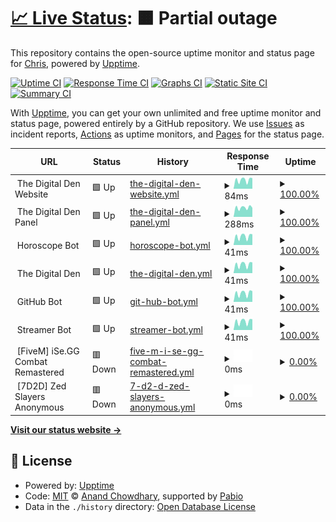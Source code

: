 # [📈 Live Status](https://status.dgden.com): <!--live status--> **🟧 Partial outage**

This repository contains the open-source uptime monitor and status page for [Chris](https://status.dgden.com), powered by [Upptime](https://github.com/upptime/upptime).

[![Uptime CI](https://github.com/chrislenga/status/workflows/Uptime%20CI/badge.svg)](https://github.com/chrislenga/status/actions?query=workflow%3A%22Uptime+CI%22)
[![Response Time CI](https://github.com/chrislenga/status/workflows/Response%20Time%20CI/badge.svg)](https://github.com/chrislenga/status/actions?query=workflow%3A%22Response+Time+CI%22)
[![Graphs CI](https://github.com/chrislenga/status/workflows/Graphs%20CI/badge.svg)](https://github.com/chrislenga/status/actions?query=workflow%3A%22Graphs+CI%22)
[![Static Site CI](https://github.com/chrislenga/status/workflows/Static%20Site%20CI/badge.svg)](https://github.com/chrislenga/status/actions?query=workflow%3A%22Static+Site+CI%22)
[![Summary CI](https://github.com/chrislenga/status/workflows/Summary%20CI/badge.svg)](https://github.com/chrislenga/status/actions?query=workflow%3A%22Summary+CI%22)

With [Upptime](https://upptime.js.org), you can get your own unlimited and free uptime monitor and status page, powered entirely by a GitHub repository. We use [Issues](https://github.com/chrislenga/status/issues) as incident reports, [Actions](https://github.com/chrislenga/status/actions) as uptime monitors, and [Pages](https://status.dgden.com) for the status page.

<!--start: status pages-->
<!-- This summary is generated by Upptime (https://github.com/upptime/upptime) -->
<!-- Do not edit this manually, your changes will be overwritten -->
<!-- prettier-ignore -->
| URL | Status | History | Response Time | Uptime |
| --- | ------ | ------- | ------------- | ------ |
| <img alt="" src="https://icons.duckduckgo.com/ip3/null.ico" height="13"> The Digital Den Website | 🟩 Up | [the-digital-den-website.yml](https://github.com/ChrisLenga/status/commits/HEAD/history/the-digital-den-website.yml) | <details><summary><img alt="Response time graph" src="./graphs/the-digital-den-website/response-time-week.png" height="20"> 84ms</summary><br><a href="https://status.dgden.com/history/the-digital-den-website"><img alt="Response time 57" src="https://img.shields.io/endpoint?url=https%3A%2F%2Fraw.githubusercontent.com%2FChrisLenga%2Fstatus%2FHEAD%2Fapi%2Fthe-digital-den-website%2Fresponse-time.json"></a><br><a href="https://status.dgden.com/history/the-digital-den-website"><img alt="24-hour response time 103" src="https://img.shields.io/endpoint?url=https%3A%2F%2Fraw.githubusercontent.com%2FChrisLenga%2Fstatus%2FHEAD%2Fapi%2Fthe-digital-den-website%2Fresponse-time-day.json"></a><br><a href="https://status.dgden.com/history/the-digital-den-website"><img alt="7-day response time 84" src="https://img.shields.io/endpoint?url=https%3A%2F%2Fraw.githubusercontent.com%2FChrisLenga%2Fstatus%2FHEAD%2Fapi%2Fthe-digital-den-website%2Fresponse-time-week.json"></a><br><a href="https://status.dgden.com/history/the-digital-den-website"><img alt="30-day response time 55" src="https://img.shields.io/endpoint?url=https%3A%2F%2Fraw.githubusercontent.com%2FChrisLenga%2Fstatus%2FHEAD%2Fapi%2Fthe-digital-den-website%2Fresponse-time-month.json"></a><br><a href="https://status.dgden.com/history/the-digital-den-website"><img alt="1-year response time 57" src="https://img.shields.io/endpoint?url=https%3A%2F%2Fraw.githubusercontent.com%2FChrisLenga%2Fstatus%2FHEAD%2Fapi%2Fthe-digital-den-website%2Fresponse-time-year.json"></a></details> | <details><summary><a href="https://status.dgden.com/history/the-digital-den-website">100.00%</a></summary><a href="https://status.dgden.com/history/the-digital-den-website"><img alt="All-time uptime 99.99%" src="https://img.shields.io/endpoint?url=https%3A%2F%2Fraw.githubusercontent.com%2FChrisLenga%2Fstatus%2FHEAD%2Fapi%2Fthe-digital-den-website%2Fuptime.json"></a><br><a href="https://status.dgden.com/history/the-digital-den-website"><img alt="24-hour uptime 100.00%" src="https://img.shields.io/endpoint?url=https%3A%2F%2Fraw.githubusercontent.com%2FChrisLenga%2Fstatus%2FHEAD%2Fapi%2Fthe-digital-den-website%2Fuptime-day.json"></a><br><a href="https://status.dgden.com/history/the-digital-den-website"><img alt="7-day uptime 100.00%" src="https://img.shields.io/endpoint?url=https%3A%2F%2Fraw.githubusercontent.com%2FChrisLenga%2Fstatus%2FHEAD%2Fapi%2Fthe-digital-den-website%2Fuptime-week.json"></a><br><a href="https://status.dgden.com/history/the-digital-den-website"><img alt="30-day uptime 100.00%" src="https://img.shields.io/endpoint?url=https%3A%2F%2Fraw.githubusercontent.com%2FChrisLenga%2Fstatus%2FHEAD%2Fapi%2Fthe-digital-den-website%2Fuptime-month.json"></a><br><a href="https://status.dgden.com/history/the-digital-den-website"><img alt="1-year uptime 99.99%" src="https://img.shields.io/endpoint?url=https%3A%2F%2Fraw.githubusercontent.com%2FChrisLenga%2Fstatus%2FHEAD%2Fapi%2Fthe-digital-den-website%2Fuptime-year.json"></a></details>
| <img alt="" src="https://icons.duckduckgo.com/ip3/null.ico" height="13"> The Digital Den Panel | 🟩 Up | [the-digital-den-panel.yml](https://github.com/ChrisLenga/status/commits/HEAD/history/the-digital-den-panel.yml) | <details><summary><img alt="Response time graph" src="./graphs/the-digital-den-panel/response-time-week.png" height="20"> 288ms</summary><br><a href="https://status.dgden.com/history/the-digital-den-panel"><img alt="Response time 781" src="https://img.shields.io/endpoint?url=https%3A%2F%2Fraw.githubusercontent.com%2FChrisLenga%2Fstatus%2FHEAD%2Fapi%2Fthe-digital-den-panel%2Fresponse-time.json"></a><br><a href="https://status.dgden.com/history/the-digital-den-panel"><img alt="24-hour response time 316" src="https://img.shields.io/endpoint?url=https%3A%2F%2Fraw.githubusercontent.com%2FChrisLenga%2Fstatus%2FHEAD%2Fapi%2Fthe-digital-den-panel%2Fresponse-time-day.json"></a><br><a href="https://status.dgden.com/history/the-digital-den-panel"><img alt="7-day response time 288" src="https://img.shields.io/endpoint?url=https%3A%2F%2Fraw.githubusercontent.com%2FChrisLenga%2Fstatus%2FHEAD%2Fapi%2Fthe-digital-den-panel%2Fresponse-time-week.json"></a><br><a href="https://status.dgden.com/history/the-digital-den-panel"><img alt="30-day response time 835" src="https://img.shields.io/endpoint?url=https%3A%2F%2Fraw.githubusercontent.com%2FChrisLenga%2Fstatus%2FHEAD%2Fapi%2Fthe-digital-den-panel%2Fresponse-time-month.json"></a><br><a href="https://status.dgden.com/history/the-digital-den-panel"><img alt="1-year response time 781" src="https://img.shields.io/endpoint?url=https%3A%2F%2Fraw.githubusercontent.com%2FChrisLenga%2Fstatus%2FHEAD%2Fapi%2Fthe-digital-den-panel%2Fresponse-time-year.json"></a></details> | <details><summary><a href="https://status.dgden.com/history/the-digital-den-panel">100.00%</a></summary><a href="https://status.dgden.com/history/the-digital-den-panel"><img alt="All-time uptime 100.00%" src="https://img.shields.io/endpoint?url=https%3A%2F%2Fraw.githubusercontent.com%2FChrisLenga%2Fstatus%2FHEAD%2Fapi%2Fthe-digital-den-panel%2Fuptime.json"></a><br><a href="https://status.dgden.com/history/the-digital-den-panel"><img alt="24-hour uptime 100.00%" src="https://img.shields.io/endpoint?url=https%3A%2F%2Fraw.githubusercontent.com%2FChrisLenga%2Fstatus%2FHEAD%2Fapi%2Fthe-digital-den-panel%2Fuptime-day.json"></a><br><a href="https://status.dgden.com/history/the-digital-den-panel"><img alt="7-day uptime 100.00%" src="https://img.shields.io/endpoint?url=https%3A%2F%2Fraw.githubusercontent.com%2FChrisLenga%2Fstatus%2FHEAD%2Fapi%2Fthe-digital-den-panel%2Fuptime-week.json"></a><br><a href="https://status.dgden.com/history/the-digital-den-panel"><img alt="30-day uptime 99.98%" src="https://img.shields.io/endpoint?url=https%3A%2F%2Fraw.githubusercontent.com%2FChrisLenga%2Fstatus%2FHEAD%2Fapi%2Fthe-digital-den-panel%2Fuptime-month.json"></a><br><a href="https://status.dgden.com/history/the-digital-den-panel"><img alt="1-year uptime 100.00%" src="https://img.shields.io/endpoint?url=https%3A%2F%2Fraw.githubusercontent.com%2FChrisLenga%2Fstatus%2FHEAD%2Fapi%2Fthe-digital-den-panel%2Fuptime-year.json"></a></details>
| <img alt="" src="https://icons.duckduckgo.com/ip3/null.ico" height="13"> Horoscope Bot | 🟩 Up | [horoscope-bot.yml](https://github.com/ChrisLenga/status/commits/HEAD/history/horoscope-bot.yml) | <details><summary><img alt="Response time graph" src="./graphs/horoscope-bot/response-time-week.png" height="20"> 41ms</summary><br><a href="https://status.dgden.com/history/horoscope-bot"><img alt="Response time 27" src="https://img.shields.io/endpoint?url=https%3A%2F%2Fraw.githubusercontent.com%2FChrisLenga%2Fstatus%2FHEAD%2Fapi%2Fhoroscope-bot%2Fresponse-time.json"></a><br><a href="https://status.dgden.com/history/horoscope-bot"><img alt="24-hour response time 51" src="https://img.shields.io/endpoint?url=https%3A%2F%2Fraw.githubusercontent.com%2FChrisLenga%2Fstatus%2FHEAD%2Fapi%2Fhoroscope-bot%2Fresponse-time-day.json"></a><br><a href="https://status.dgden.com/history/horoscope-bot"><img alt="7-day response time 41" src="https://img.shields.io/endpoint?url=https%3A%2F%2Fraw.githubusercontent.com%2FChrisLenga%2Fstatus%2FHEAD%2Fapi%2Fhoroscope-bot%2Fresponse-time-week.json"></a><br><a href="https://status.dgden.com/history/horoscope-bot"><img alt="30-day response time 27" src="https://img.shields.io/endpoint?url=https%3A%2F%2Fraw.githubusercontent.com%2FChrisLenga%2Fstatus%2FHEAD%2Fapi%2Fhoroscope-bot%2Fresponse-time-month.json"></a><br><a href="https://status.dgden.com/history/horoscope-bot"><img alt="1-year response time 27" src="https://img.shields.io/endpoint?url=https%3A%2F%2Fraw.githubusercontent.com%2FChrisLenga%2Fstatus%2FHEAD%2Fapi%2Fhoroscope-bot%2Fresponse-time-year.json"></a></details> | <details><summary><a href="https://status.dgden.com/history/horoscope-bot">100.00%</a></summary><a href="https://status.dgden.com/history/horoscope-bot"><img alt="All-time uptime 100.00%" src="https://img.shields.io/endpoint?url=https%3A%2F%2Fraw.githubusercontent.com%2FChrisLenga%2Fstatus%2FHEAD%2Fapi%2Fhoroscope-bot%2Fuptime.json"></a><br><a href="https://status.dgden.com/history/horoscope-bot"><img alt="24-hour uptime 100.00%" src="https://img.shields.io/endpoint?url=https%3A%2F%2Fraw.githubusercontent.com%2FChrisLenga%2Fstatus%2FHEAD%2Fapi%2Fhoroscope-bot%2Fuptime-day.json"></a><br><a href="https://status.dgden.com/history/horoscope-bot"><img alt="7-day uptime 100.00%" src="https://img.shields.io/endpoint?url=https%3A%2F%2Fraw.githubusercontent.com%2FChrisLenga%2Fstatus%2FHEAD%2Fapi%2Fhoroscope-bot%2Fuptime-week.json"></a><br><a href="https://status.dgden.com/history/horoscope-bot"><img alt="30-day uptime 100.00%" src="https://img.shields.io/endpoint?url=https%3A%2F%2Fraw.githubusercontent.com%2FChrisLenga%2Fstatus%2FHEAD%2Fapi%2Fhoroscope-bot%2Fuptime-month.json"></a><br><a href="https://status.dgden.com/history/horoscope-bot"><img alt="1-year uptime 100.00%" src="https://img.shields.io/endpoint?url=https%3A%2F%2Fraw.githubusercontent.com%2FChrisLenga%2Fstatus%2FHEAD%2Fapi%2Fhoroscope-bot%2Fuptime-year.json"></a></details>
| <img alt="" src="https://icons.duckduckgo.com/ip3/null.ico" height="13"> The Digital Den | 🟩 Up | [the-digital-den.yml](https://github.com/ChrisLenga/status/commits/HEAD/history/the-digital-den.yml) | <details><summary><img alt="Response time graph" src="./graphs/the-digital-den/response-time-week.png" height="20"> 41ms</summary><br><a href="https://status.dgden.com/history/the-digital-den"><img alt="Response time 29" src="https://img.shields.io/endpoint?url=https%3A%2F%2Fraw.githubusercontent.com%2FChrisLenga%2Fstatus%2FHEAD%2Fapi%2Fthe-digital-den%2Fresponse-time.json"></a><br><a href="https://status.dgden.com/history/the-digital-den"><img alt="24-hour response time 50" src="https://img.shields.io/endpoint?url=https%3A%2F%2Fraw.githubusercontent.com%2FChrisLenga%2Fstatus%2FHEAD%2Fapi%2Fthe-digital-den%2Fresponse-time-day.json"></a><br><a href="https://status.dgden.com/history/the-digital-den"><img alt="7-day response time 41" src="https://img.shields.io/endpoint?url=https%3A%2F%2Fraw.githubusercontent.com%2FChrisLenga%2Fstatus%2FHEAD%2Fapi%2Fthe-digital-den%2Fresponse-time-week.json"></a><br><a href="https://status.dgden.com/history/the-digital-den"><img alt="30-day response time 27" src="https://img.shields.io/endpoint?url=https%3A%2F%2Fraw.githubusercontent.com%2FChrisLenga%2Fstatus%2FHEAD%2Fapi%2Fthe-digital-den%2Fresponse-time-month.json"></a><br><a href="https://status.dgden.com/history/the-digital-den"><img alt="1-year response time 29" src="https://img.shields.io/endpoint?url=https%3A%2F%2Fraw.githubusercontent.com%2FChrisLenga%2Fstatus%2FHEAD%2Fapi%2Fthe-digital-den%2Fresponse-time-year.json"></a></details> | <details><summary><a href="https://status.dgden.com/history/the-digital-den">100.00%</a></summary><a href="https://status.dgden.com/history/the-digital-den"><img alt="All-time uptime 100.00%" src="https://img.shields.io/endpoint?url=https%3A%2F%2Fraw.githubusercontent.com%2FChrisLenga%2Fstatus%2FHEAD%2Fapi%2Fthe-digital-den%2Fuptime.json"></a><br><a href="https://status.dgden.com/history/the-digital-den"><img alt="24-hour uptime 100.00%" src="https://img.shields.io/endpoint?url=https%3A%2F%2Fraw.githubusercontent.com%2FChrisLenga%2Fstatus%2FHEAD%2Fapi%2Fthe-digital-den%2Fuptime-day.json"></a><br><a href="https://status.dgden.com/history/the-digital-den"><img alt="7-day uptime 100.00%" src="https://img.shields.io/endpoint?url=https%3A%2F%2Fraw.githubusercontent.com%2FChrisLenga%2Fstatus%2FHEAD%2Fapi%2Fthe-digital-den%2Fuptime-week.json"></a><br><a href="https://status.dgden.com/history/the-digital-den"><img alt="30-day uptime 100.00%" src="https://img.shields.io/endpoint?url=https%3A%2F%2Fraw.githubusercontent.com%2FChrisLenga%2Fstatus%2FHEAD%2Fapi%2Fthe-digital-den%2Fuptime-month.json"></a><br><a href="https://status.dgden.com/history/the-digital-den"><img alt="1-year uptime 100.00%" src="https://img.shields.io/endpoint?url=https%3A%2F%2Fraw.githubusercontent.com%2FChrisLenga%2Fstatus%2FHEAD%2Fapi%2Fthe-digital-den%2Fuptime-year.json"></a></details>
| <img alt="" src="https://icons.duckduckgo.com/ip3/null.ico" height="13"> GitHub Bot | 🟩 Up | [git-hub-bot.yml](https://github.com/ChrisLenga/status/commits/HEAD/history/git-hub-bot.yml) | <details><summary><img alt="Response time graph" src="./graphs/git-hub-bot/response-time-week.png" height="20"> 41ms</summary><br><a href="https://status.dgden.com/history/git-hub-bot"><img alt="Response time 27" src="https://img.shields.io/endpoint?url=https%3A%2F%2Fraw.githubusercontent.com%2FChrisLenga%2Fstatus%2FHEAD%2Fapi%2Fgit-hub-bot%2Fresponse-time.json"></a><br><a href="https://status.dgden.com/history/git-hub-bot"><img alt="24-hour response time 50" src="https://img.shields.io/endpoint?url=https%3A%2F%2Fraw.githubusercontent.com%2FChrisLenga%2Fstatus%2FHEAD%2Fapi%2Fgit-hub-bot%2Fresponse-time-day.json"></a><br><a href="https://status.dgden.com/history/git-hub-bot"><img alt="7-day response time 41" src="https://img.shields.io/endpoint?url=https%3A%2F%2Fraw.githubusercontent.com%2FChrisLenga%2Fstatus%2FHEAD%2Fapi%2Fgit-hub-bot%2Fresponse-time-week.json"></a><br><a href="https://status.dgden.com/history/git-hub-bot"><img alt="30-day response time 27" src="https://img.shields.io/endpoint?url=https%3A%2F%2Fraw.githubusercontent.com%2FChrisLenga%2Fstatus%2FHEAD%2Fapi%2Fgit-hub-bot%2Fresponse-time-month.json"></a><br><a href="https://status.dgden.com/history/git-hub-bot"><img alt="1-year response time 27" src="https://img.shields.io/endpoint?url=https%3A%2F%2Fraw.githubusercontent.com%2FChrisLenga%2Fstatus%2FHEAD%2Fapi%2Fgit-hub-bot%2Fresponse-time-year.json"></a></details> | <details><summary><a href="https://status.dgden.com/history/git-hub-bot">100.00%</a></summary><a href="https://status.dgden.com/history/git-hub-bot"><img alt="All-time uptime 100.00%" src="https://img.shields.io/endpoint?url=https%3A%2F%2Fraw.githubusercontent.com%2FChrisLenga%2Fstatus%2FHEAD%2Fapi%2Fgit-hub-bot%2Fuptime.json"></a><br><a href="https://status.dgden.com/history/git-hub-bot"><img alt="24-hour uptime 100.00%" src="https://img.shields.io/endpoint?url=https%3A%2F%2Fraw.githubusercontent.com%2FChrisLenga%2Fstatus%2FHEAD%2Fapi%2Fgit-hub-bot%2Fuptime-day.json"></a><br><a href="https://status.dgden.com/history/git-hub-bot"><img alt="7-day uptime 100.00%" src="https://img.shields.io/endpoint?url=https%3A%2F%2Fraw.githubusercontent.com%2FChrisLenga%2Fstatus%2FHEAD%2Fapi%2Fgit-hub-bot%2Fuptime-week.json"></a><br><a href="https://status.dgden.com/history/git-hub-bot"><img alt="30-day uptime 100.00%" src="https://img.shields.io/endpoint?url=https%3A%2F%2Fraw.githubusercontent.com%2FChrisLenga%2Fstatus%2FHEAD%2Fapi%2Fgit-hub-bot%2Fuptime-month.json"></a><br><a href="https://status.dgden.com/history/git-hub-bot"><img alt="1-year uptime 100.00%" src="https://img.shields.io/endpoint?url=https%3A%2F%2Fraw.githubusercontent.com%2FChrisLenga%2Fstatus%2FHEAD%2Fapi%2Fgit-hub-bot%2Fuptime-year.json"></a></details>
| <img alt="" src="https://icons.duckduckgo.com/ip3/null.ico" height="13"> Streamer Bot | 🟩 Up | [streamer-bot.yml](https://github.com/ChrisLenga/status/commits/HEAD/history/streamer-bot.yml) | <details><summary><img alt="Response time graph" src="./graphs/streamer-bot/response-time-week.png" height="20"> 41ms</summary><br><a href="https://status.dgden.com/history/streamer-bot"><img alt="Response time 27" src="https://img.shields.io/endpoint?url=https%3A%2F%2Fraw.githubusercontent.com%2FChrisLenga%2Fstatus%2FHEAD%2Fapi%2Fstreamer-bot%2Fresponse-time.json"></a><br><a href="https://status.dgden.com/history/streamer-bot"><img alt="24-hour response time 50" src="https://img.shields.io/endpoint?url=https%3A%2F%2Fraw.githubusercontent.com%2FChrisLenga%2Fstatus%2FHEAD%2Fapi%2Fstreamer-bot%2Fresponse-time-day.json"></a><br><a href="https://status.dgden.com/history/streamer-bot"><img alt="7-day response time 41" src="https://img.shields.io/endpoint?url=https%3A%2F%2Fraw.githubusercontent.com%2FChrisLenga%2Fstatus%2FHEAD%2Fapi%2Fstreamer-bot%2Fresponse-time-week.json"></a><br><a href="https://status.dgden.com/history/streamer-bot"><img alt="30-day response time 27" src="https://img.shields.io/endpoint?url=https%3A%2F%2Fraw.githubusercontent.com%2FChrisLenga%2Fstatus%2FHEAD%2Fapi%2Fstreamer-bot%2Fresponse-time-month.json"></a><br><a href="https://status.dgden.com/history/streamer-bot"><img alt="1-year response time 27" src="https://img.shields.io/endpoint?url=https%3A%2F%2Fraw.githubusercontent.com%2FChrisLenga%2Fstatus%2FHEAD%2Fapi%2Fstreamer-bot%2Fresponse-time-year.json"></a></details> | <details><summary><a href="https://status.dgden.com/history/streamer-bot">100.00%</a></summary><a href="https://status.dgden.com/history/streamer-bot"><img alt="All-time uptime 100.00%" src="https://img.shields.io/endpoint?url=https%3A%2F%2Fraw.githubusercontent.com%2FChrisLenga%2Fstatus%2FHEAD%2Fapi%2Fstreamer-bot%2Fuptime.json"></a><br><a href="https://status.dgden.com/history/streamer-bot"><img alt="24-hour uptime 100.00%" src="https://img.shields.io/endpoint?url=https%3A%2F%2Fraw.githubusercontent.com%2FChrisLenga%2Fstatus%2FHEAD%2Fapi%2Fstreamer-bot%2Fuptime-day.json"></a><br><a href="https://status.dgden.com/history/streamer-bot"><img alt="7-day uptime 100.00%" src="https://img.shields.io/endpoint?url=https%3A%2F%2Fraw.githubusercontent.com%2FChrisLenga%2Fstatus%2FHEAD%2Fapi%2Fstreamer-bot%2Fuptime-week.json"></a><br><a href="https://status.dgden.com/history/streamer-bot"><img alt="30-day uptime 100.00%" src="https://img.shields.io/endpoint?url=https%3A%2F%2Fraw.githubusercontent.com%2FChrisLenga%2Fstatus%2FHEAD%2Fapi%2Fstreamer-bot%2Fuptime-month.json"></a><br><a href="https://status.dgden.com/history/streamer-bot"><img alt="1-year uptime 100.00%" src="https://img.shields.io/endpoint?url=https%3A%2F%2Fraw.githubusercontent.com%2FChrisLenga%2Fstatus%2FHEAD%2Fapi%2Fstreamer-bot%2Fuptime-year.json"></a></details>
| <img alt="" src="https://icons.duckduckgo.com/ip3/null.ico" height="13"> [FiveM] iSe.GG Combat Remastered | 🟥 Down | [five-m-i-se-gg-combat-remastered.yml](https://github.com/ChrisLenga/status/commits/HEAD/history/five-m-i-se-gg-combat-remastered.yml) | <details><summary><img alt="Response time graph" src="./graphs/five-m-i-se-gg-combat-remastered/response-time-week.png" height="20"> 0ms</summary><br><a href="https://status.dgden.com/history/five-m-i-se-gg-combat-remastered"><img alt="Response time 26" src="https://img.shields.io/endpoint?url=https%3A%2F%2Fraw.githubusercontent.com%2FChrisLenga%2Fstatus%2FHEAD%2Fapi%2Ffive-m-i-se-gg-combat-remastered%2Fresponse-time.json"></a><br><a href="https://status.dgden.com/history/five-m-i-se-gg-combat-remastered"><img alt="24-hour response time 0" src="https://img.shields.io/endpoint?url=https%3A%2F%2Fraw.githubusercontent.com%2FChrisLenga%2Fstatus%2FHEAD%2Fapi%2Ffive-m-i-se-gg-combat-remastered%2Fresponse-time-day.json"></a><br><a href="https://status.dgden.com/history/five-m-i-se-gg-combat-remastered"><img alt="7-day response time 0" src="https://img.shields.io/endpoint?url=https%3A%2F%2Fraw.githubusercontent.com%2FChrisLenga%2Fstatus%2FHEAD%2Fapi%2Ffive-m-i-se-gg-combat-remastered%2Fresponse-time-week.json"></a><br><a href="https://status.dgden.com/history/five-m-i-se-gg-combat-remastered"><img alt="30-day response time 0" src="https://img.shields.io/endpoint?url=https%3A%2F%2Fraw.githubusercontent.com%2FChrisLenga%2Fstatus%2FHEAD%2Fapi%2Ffive-m-i-se-gg-combat-remastered%2Fresponse-time-month.json"></a><br><a href="https://status.dgden.com/history/five-m-i-se-gg-combat-remastered"><img alt="1-year response time 26" src="https://img.shields.io/endpoint?url=https%3A%2F%2Fraw.githubusercontent.com%2FChrisLenga%2Fstatus%2FHEAD%2Fapi%2Ffive-m-i-se-gg-combat-remastered%2Fresponse-time-year.json"></a></details> | <details><summary><a href="https://status.dgden.com/history/five-m-i-se-gg-combat-remastered">0.00%</a></summary><a href="https://status.dgden.com/history/five-m-i-se-gg-combat-remastered"><img alt="All-time uptime 33.39%" src="https://img.shields.io/endpoint?url=https%3A%2F%2Fraw.githubusercontent.com%2FChrisLenga%2Fstatus%2FHEAD%2Fapi%2Ffive-m-i-se-gg-combat-remastered%2Fuptime.json"></a><br><a href="https://status.dgden.com/history/five-m-i-se-gg-combat-remastered"><img alt="24-hour uptime 0.00%" src="https://img.shields.io/endpoint?url=https%3A%2F%2Fraw.githubusercontent.com%2FChrisLenga%2Fstatus%2FHEAD%2Fapi%2Ffive-m-i-se-gg-combat-remastered%2Fuptime-day.json"></a><br><a href="https://status.dgden.com/history/five-m-i-se-gg-combat-remastered"><img alt="7-day uptime 0.00%" src="https://img.shields.io/endpoint?url=https%3A%2F%2Fraw.githubusercontent.com%2FChrisLenga%2Fstatus%2FHEAD%2Fapi%2Ffive-m-i-se-gg-combat-remastered%2Fuptime-week.json"></a><br><a href="https://status.dgden.com/history/five-m-i-se-gg-combat-remastered"><img alt="30-day uptime 0.00%" src="https://img.shields.io/endpoint?url=https%3A%2F%2Fraw.githubusercontent.com%2FChrisLenga%2Fstatus%2FHEAD%2Fapi%2Ffive-m-i-se-gg-combat-remastered%2Fuptime-month.json"></a><br><a href="https://status.dgden.com/history/five-m-i-se-gg-combat-remastered"><img alt="1-year uptime 33.39%" src="https://img.shields.io/endpoint?url=https%3A%2F%2Fraw.githubusercontent.com%2FChrisLenga%2Fstatus%2FHEAD%2Fapi%2Ffive-m-i-se-gg-combat-remastered%2Fuptime-year.json"></a></details>
| <img alt="" src="https://icons.duckduckgo.com/ip3/null.ico" height="13"> [7D2D] Zed Slayers Anonymous | 🟥 Down | [7-d2-d-zed-slayers-anonymous.yml](https://github.com/ChrisLenga/status/commits/HEAD/history/7-d2-d-zed-slayers-anonymous.yml) | <details><summary><img alt="Response time graph" src="./graphs/7-d2-d-zed-slayers-anonymous/response-time-week.png" height="20"> 0ms</summary><br><a href="https://status.dgden.com/history/7-d2-d-zed-slayers-anonymous"><img alt="Response time 36" src="https://img.shields.io/endpoint?url=https%3A%2F%2Fraw.githubusercontent.com%2FChrisLenga%2Fstatus%2FHEAD%2Fapi%2F7-d2-d-zed-slayers-anonymous%2Fresponse-time.json"></a><br><a href="https://status.dgden.com/history/7-d2-d-zed-slayers-anonymous"><img alt="24-hour response time 0" src="https://img.shields.io/endpoint?url=https%3A%2F%2Fraw.githubusercontent.com%2FChrisLenga%2Fstatus%2FHEAD%2Fapi%2F7-d2-d-zed-slayers-anonymous%2Fresponse-time-day.json"></a><br><a href="https://status.dgden.com/history/7-d2-d-zed-slayers-anonymous"><img alt="7-day response time 0" src="https://img.shields.io/endpoint?url=https%3A%2F%2Fraw.githubusercontent.com%2FChrisLenga%2Fstatus%2FHEAD%2Fapi%2F7-d2-d-zed-slayers-anonymous%2Fresponse-time-week.json"></a><br><a href="https://status.dgden.com/history/7-d2-d-zed-slayers-anonymous"><img alt="30-day response time 0" src="https://img.shields.io/endpoint?url=https%3A%2F%2Fraw.githubusercontent.com%2FChrisLenga%2Fstatus%2FHEAD%2Fapi%2F7-d2-d-zed-slayers-anonymous%2Fresponse-time-month.json"></a><br><a href="https://status.dgden.com/history/7-d2-d-zed-slayers-anonymous"><img alt="1-year response time 36" src="https://img.shields.io/endpoint?url=https%3A%2F%2Fraw.githubusercontent.com%2FChrisLenga%2Fstatus%2FHEAD%2Fapi%2F7-d2-d-zed-slayers-anonymous%2Fresponse-time-year.json"></a></details> | <details><summary><a href="https://status.dgden.com/history/7-d2-d-zed-slayers-anonymous">0.00%</a></summary><a href="https://status.dgden.com/history/7-d2-d-zed-slayers-anonymous"><img alt="All-time uptime 14.29%" src="https://img.shields.io/endpoint?url=https%3A%2F%2Fraw.githubusercontent.com%2FChrisLenga%2Fstatus%2FHEAD%2Fapi%2F7-d2-d-zed-slayers-anonymous%2Fuptime.json"></a><br><a href="https://status.dgden.com/history/7-d2-d-zed-slayers-anonymous"><img alt="24-hour uptime 0.00%" src="https://img.shields.io/endpoint?url=https%3A%2F%2Fraw.githubusercontent.com%2FChrisLenga%2Fstatus%2FHEAD%2Fapi%2F7-d2-d-zed-slayers-anonymous%2Fuptime-day.json"></a><br><a href="https://status.dgden.com/history/7-d2-d-zed-slayers-anonymous"><img alt="7-day uptime 0.00%" src="https://img.shields.io/endpoint?url=https%3A%2F%2Fraw.githubusercontent.com%2FChrisLenga%2Fstatus%2FHEAD%2Fapi%2F7-d2-d-zed-slayers-anonymous%2Fuptime-week.json"></a><br><a href="https://status.dgden.com/history/7-d2-d-zed-slayers-anonymous"><img alt="30-day uptime 0.00%" src="https://img.shields.io/endpoint?url=https%3A%2F%2Fraw.githubusercontent.com%2FChrisLenga%2Fstatus%2FHEAD%2Fapi%2F7-d2-d-zed-slayers-anonymous%2Fuptime-month.json"></a><br><a href="https://status.dgden.com/history/7-d2-d-zed-slayers-anonymous"><img alt="1-year uptime 14.29%" src="https://img.shields.io/endpoint?url=https%3A%2F%2Fraw.githubusercontent.com%2FChrisLenga%2Fstatus%2FHEAD%2Fapi%2F7-d2-d-zed-slayers-anonymous%2Fuptime-year.json"></a></details>

<!--end: status pages-->

[**Visit our status website →**](https://status.dgden.com)

## 📄 License

- Powered by: [Upptime](https://github.com/upptime/upptime)
- Code: [MIT](./LICENSE) © [Anand Chowdhary](https://anandchowdhary.com), supported by [Pabio](https://pabio.com)
- Data in the `./history` directory: [Open Database License](https://opendatacommons.org/licenses/odbl/1-0/)
